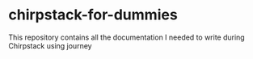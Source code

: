 # chirpstack-for-dummies
This repository contains all the documentation I needed to write during Chirpstack using journey
